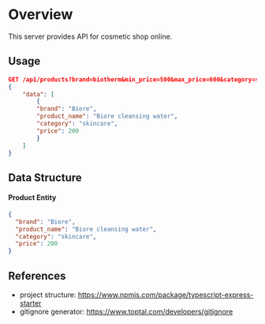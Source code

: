 # Overview

This server provides API for cosmetic shop online.

## Usage

```json
GET /api/products?brand=biotherm&min_price=500&max_price=600&category=skincare&keyword=cleansing
{
    "data": [
        {
        "brand": "Biore",
        "product_name": "Biore cleansing water",
        "category": "skincare",
        "price": 200
        }
    ]
}
```

## Data Structure
#### Product Entity
```json
{
  "brand": "Biore",
  "product_name": "Biore cleansing water",
  "category": "skincare",
  "price": 200
}
```

## References
- project structure: https://www.npmjs.com/package/typescript-express-starter
- gitignore generator: https://www.toptal.com/developers/gitignore

